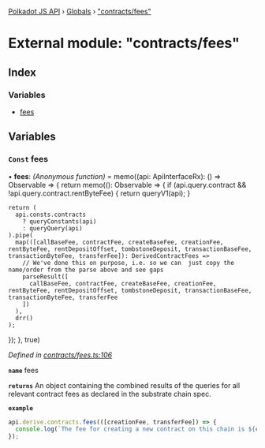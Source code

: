 [Polkadot JS API](../README.md) › [Globals](../globals.md) › ["contracts/fees"](_contracts_fees_.md)

# External module: "contracts/fees"

## Index

### Variables

* [fees](_contracts_fees_.md#const-fees)

## Variables

### `Const` fees

• **fees**: *(Anonymous function)* =  memo((api: ApiInterfaceRx): () => Observable<DerivedContractFees> => {
  return memo((): Observable<DerivedContractFees> => {
    if (api.query.contract && !api.query.contract.rentByteFee) {
      return queryV1(api);
    }

    return (
      api.consts.contracts
        ? queryConstants(api)
        : queryQuery(api)
    ).pipe(
      map(([callBaseFee, contractFee, createBaseFee, creationFee, rentByteFee, rentDepositOffset, tombstoneDeposit, transactionBaseFee, transactionByteFee, transferFee]): DerivedContractFees =>
        // We've done this on purpose, i.e. so we can  just copy the name/order from the parse above and see gaps
        parseResult([
          callBaseFee, contractFee, createBaseFee, creationFee, rentByteFee, rentDepositOffset, tombstoneDeposit, transactionBaseFee, transactionByteFee, transferFee
        ])
      ),
      drr()
    );
  });
}, true)

*Defined in [contracts/fees.ts:106](https://github.com/polkadot-js/api/blob/7cc961f789/packages/api-derive/src/contracts/fees.ts#L106)*

**`name`** fees

**`returns`** An object containing the combined results of the queries for
all relevant contract fees as declared in the substrate chain spec.

**`example`** 
<BR>

```javascript
api.derive.contracts.fees(([creationFee, transferFee]) => {
  console.log(`The fee for creating a new contract on this chain is ${creationFee} units. The fee required to call this contract is ${transferFee} units.`);
});
```
